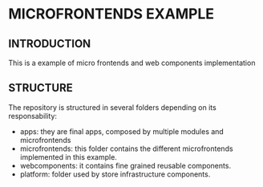 # MICROFRONTENDS EXAMPLE

## INTRODUCTION
This is a example of micro frontends and web components implementation

## STRUCTURE
The repository is structured in several folders depending on its responsability:

- apps: they are final apps, composed by multiple modules and microfrontends
- microfrontends: this folder contains the different microfrontends implemented in this example.
- webcomponents: it contains fine grained reusable components.
- platform: folder used by store infrastructure components.

